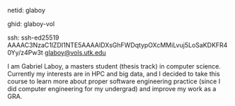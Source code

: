 netid: glaboy

ghid: glaboy-vol

ssh: ssh-ed25519 AAAAC3NzaC1lZDI1NTE5AAAAIDXsGhFWDqtypOXcMMiLvuj5LoSaKDKFR40Yy/z4Pw3t glaboy@vols.utk.edu

I am Gabriel Laboy, a masters student (thesis track) in computer science. Currently my interests are in HPC and big data, and I decided to take this course to learn more about proper software engineering practice (since I did computer engineering for my undergrad) and improve my work as a GRA.
